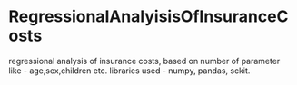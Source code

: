 # RegressionalAnalyisisOfInsuranceCosts

regressional analysis of insurance costs, based on number of parameter like - age,sex,children etc.
libraries used - numpy, pandas, sckit.
